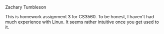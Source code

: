 Zachary Tumbleson

This is homework assignment 3 for CS3560.
To be honest, I haven't had much experience with Linux.
It seems rather intuitive once you get used to it.
